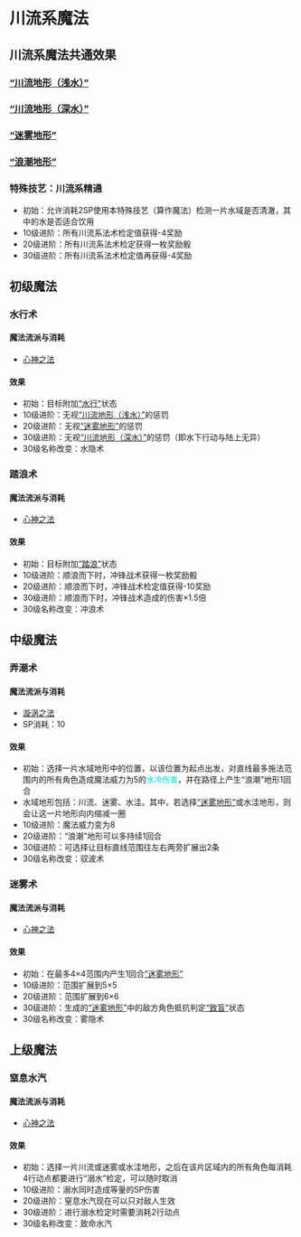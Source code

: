 # 川流系魔法

## 川流系魔法共通效果

### <a href="../../../status/terrain/#川流地形（浅水）" target="_blank">“川流地形（浅水）”</a>

### <a href="../../../status/terrain/#川流地形（深水）" target="_blank">“川流地形（深水）”</a>

### <a href="../../../status/terrain/#迷雾地形" target="_blank">“迷雾地形”</a>

### <a href="../../../status/terrain/#浪潮地形" target="_blank">“浪潮地形”</a>

### 特殊技艺：川流系精通

* 初始：允许消耗2SP使用本特殊技艺（算作魔法）检测一片水域是否清澈，其中的水是否适合饮用
* 10级进阶：所有川流系法术检定值获得-4奖励
* 20级进阶：所有川流系法术检定获得一枚奖励骰
* 30级进阶：所有川流系法术检定值再获得-4奖励

## 初级魔法

### 水行术

#### 魔法流派与消耗

* <a href="/rules/V4.x rules/8·magic/#心神之法" target="_blank">心神之法</a>

#### 效果

* 初始：目标附加<a href="../../../status/normal/#水行" target="_blank">“水行”</a>状态
* 10级进阶：无视<a href="../../../status/terrain/#川流地形（浅水）" target="_blank">“川流地形（浅水）”</a>的惩罚
* 20级进阶：无视<a href="../../../status/terrain/#迷雾地形" target="_blank">“迷雾地形”</a>的惩罚
* 30级进阶：无视<a href="../../../status/terrain/#川流地形（深水）" target="_blank">“川流地形（深水）”</a>的惩罚（即水下行动与陆上无异）
* 30级名称改变：水隐术

### 踏浪术

#### 魔法流派与消耗

* <a href="/rules/V4.x rules/8·magic/#心神之法" target="_blank">心神之法</a>

#### 效果

* 初始：目标附加<a href="../../../status/normal/#踏浪" target="_blank">“踏浪”</a>状态
* 10级进阶：顺浪而下时，冲锋战术获得一枚奖励骰
* 20级进阶：顺浪而下时，冲锋战术检定值获得-10奖励
* 30级进阶：顺浪而下时，冲锋战术造成的伤害×1.5倍
* 30级名称改变：冲浪术

## 中级魔法

### 弄潮术

#### 魔法流派与消耗

* <a href="/rules/V4.x rules/8·magic/#旋涡之法" target="_blank">漩涡之法</a>
* SP消耗：10

#### 效果

* 初始：选择一片水域地形中的位置，以该位置为起点出发，对直线最多施法范围内的所有角色造成魔法威力为5的<font color="#00dddd">水冷伤害</font>，并在路径上产生“浪潮”地形1回合
* 水域地形包括：川流、迷雾、水洼。其中，若选择<a href="../../../status/terrain/#迷雾地形" target="_blank">“迷雾地形”</a>或水洼地形，则会让这一片地形向内缩减一圈
* 10级进阶：魔法威力变为8
* 20级进阶：“浪潮”地形可以多持续1回合
* 30级进阶：可选择让目标直线范围往左右两旁扩展出2条
* 30级名称改变：驭波术

### 迷雾术

#### 魔法流派与消耗

* <a href="/rules/V4.x rules/8·magic/#心神之法" target="_blank">心神之法</a>

#### 效果

* 初始：在最多4×4范围内产生1回合<a href="../../../status/terrain/#迷雾地形" target="_blank">“迷雾地形”</a>
* 10级进阶：范围扩展到5×5
* 20级进阶：范围扩展到6×6
* 30级进阶：生成的<a href="../../../status/terrain/#迷雾地形" target="_blank">“迷雾地形”</a>中的敌方角色抵抗判定<a href="../../../status/normal/#致盲" target="_blank">“致盲”</a>状态
* 30级名称改变：雾隐术

## 上级魔法

### 窒息水汽

#### 魔法流派与消耗

* <a href="/rules/V4.x rules/8·magic/#心神之法" target="_blank">心神之法</a>

#### 效果

* 初始：选择一片川流或迷雾或水洼地形，之后在该片区域内的所有角色每消耗4行动点都要进行“溺水”检定，可以随时取消
* 10级进阶：溺水同时造成等量的SP伤害
* 20级进阶：窒息水汽现在可以只对敌人生效
* 30级进阶：进行溺水检定时需要消耗2行动点
* 30级名称改变：致命水汽